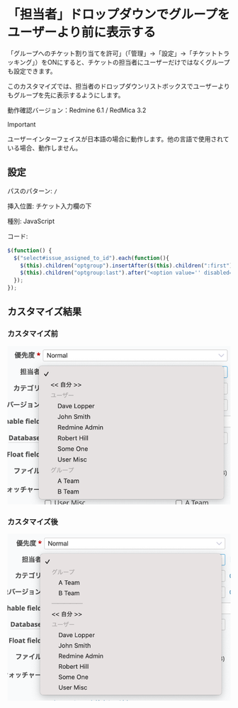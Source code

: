 # 「担当者」ドロップダウンでグループをユーザーより前に表示する

「グループへのチケット割り当てを許可」（「管理」→「設定」→「チケットトラッキング」）をONにすると、チケットの担当者にユーザーだけではなくグループも設定できます。

このカスタマイズでは、担当者のドロップダウンリストボックスでユーザーよりもグループを先に表示するようにします。

動作確認バージョン：Redmine 6.1 / RedMica 3.2

> [!important] 
> ユーザーインターフェイスが日本語の場合に動作します。他の言語で使用されている場合、動作しません。

## 設定

パスのパターン: `/`

挿入位置: チケット入力欄の下

種別: JavaScript

コード:

~~~ javascript
$(function() {
  $("select#issue_assigned_to_id").each(function(){
    $(this).children("optgroup").insertAfter($(this).children(":first"));
    $(this).children("optgroup:last").after("<option value='' disabled=true>─────</option>");
  });
});
~~~

## カスタマイズ結果

### カスタマイズ前

![](assigned-to-before@2x.png)

### カスタマイズ後

![](assigned-to-after@2x.png)